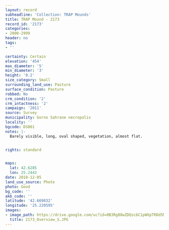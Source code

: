 ```yaml
---
layout: record
subheadline: 'Collection: TRAP Mounds'
title: TRAP Mound - 2173
record_id: '2173'
categories:
- 2000-2999
header: no
tags:
- ''

certainty: Certain
elevation: '454'
max_diameter: '5'
min_diameter: '3'
height: '0.2'
size_category: Small
surrounding_land_use: Pasture
surface_condition: Pasture
robbed: No
crm_condition: '2'
crm_intactness: '2'
campaign: '2011'
source: Survey
municipality: Gorno Sahrane necropolis
locality: ''
bgcode: DS001
notes: |-
  Barely visible, long, oval shaped, vegetation, almost flat.


rights: standard


maps:
  lat: 42.6285
  lon: 25.2442
date: 2018-12-05
land_use_source: Photo
photo: Good
bg_code: ''
akb_code: ''
latitude: '42.669832'
longitude: '25.220595'
images:
- image_path: https://drive.google.com/uc?id=0B3Rg88wZDQscbC1pWXpTRDd5N28
  title: 2173_Overview_S.JPG
---
```

